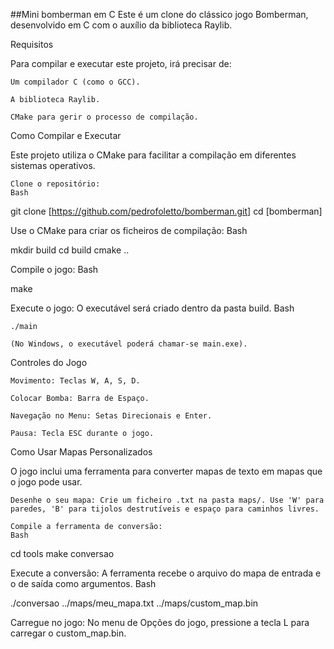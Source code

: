 ##Mini bomberman em C
Este é um clone do clássico jogo Bomberman, desenvolvido em C com o auxílio da biblioteca Raylib. 

Requisitos

Para compilar e executar este projeto, irá precisar de:

    Um compilador C (como o GCC).

    A biblioteca Raylib.

    CMake para gerir o processo de compilação.

Como Compilar e Executar

Este projeto utiliza o CMake para facilitar a compilação em diferentes sistemas operativos.

    Clone o repositório:
    Bash

git clone [https://github.com/pedrofoletto/bomberman.git]
cd [bomberman]

Use o CMake para criar os ficheiros de compilação:
Bash

mkdir build
cd build
cmake ..

Compile o jogo:
Bash

make

Execute o jogo:
O executável será criado dentro da pasta build.
Bash

    ./main 

    (No Windows, o executável poderá chamar-se main.exe).

Controles do Jogo

    Movimento: Teclas W, A, S, D.

    Colocar Bomba: Barra de Espaço.

    Navegação no Menu: Setas Direcionais e Enter.

    Pausa: Tecla ESC durante o jogo.


Como Usar Mapas Personalizados

O jogo inclui uma ferramenta para converter mapas de texto em mapas que o jogo pode usar.

    Desenhe o seu mapa: Crie um ficheiro .txt na pasta maps/. Use 'W' para paredes, 'B' para tijolos destrutíveis e espaço para caminhos livres.

    Compile a ferramenta de conversão:
    Bash

cd tools
make conversao

Execute a conversão:
A ferramenta recebe o arquivo do mapa de entrada e o de saída como argumentos.
Bash

./conversao ../maps/meu_mapa.txt ../maps/custom_map.bin

Carregue no jogo: No menu de Opções do jogo, pressione a tecla L para carregar o custom_map.bin.